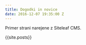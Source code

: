 ```yaml
---
title: Dogodki in novice
date: 2016-12-07 19:35:00 Z
---
```


Primer strani narejene z Siteleaf CMS.

{{site.posts}}